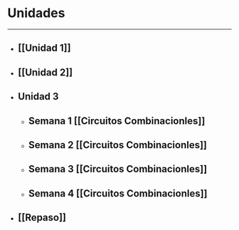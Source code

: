 # Unidades
---
- ## [[Unidad 1]]
- ## [[Unidad 2]]
- ## Unidad 3
	- ## Semana 1 [[Circuitos Combinacionles]]
	- ## Semana 2 [[Circuitos Combinacionles]]
	- ## Semana 3 [[Circuitos Combinacionles]]
	- ## Semana 4 [[Circuitos Combinacionles]]
- ## [[Repaso]]
